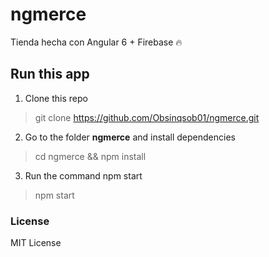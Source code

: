 # ngmerce
Tienda hecha con Angular 6 + Firebase :fire:

## Run this app
1. Clone this repo
  > git clone https://github.com/Obsinqsob01/ngmerce.git
2. Go to the folder **ngmerce** and install dependencies
  > cd ngmerce && npm install
3. Run the command npm start
  > npm start
  
### License
MIT License
